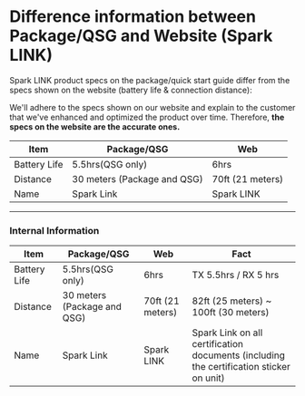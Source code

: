 # Difference information between Package/QSG and Website (Spark LINK)


Spark LINK product specs on the package/quick start guide differ from the specs shown on the website (battery life & connection distance):

We'll adhere to the specs shown on our website and explain to the customer that we've enhanced and optimized the product over time. Therefore, **the specs on the website are the accurate ones.**


| Item         | Package/QSG                 | Web              |
| ------------ | --------------------------- | ---------------- |
| Battery Life | 5.5hrs(QSG only)            | 6hrs             |
| Distance     | 30 meters (Package and QSG) | 70ft (21 meters) |
| Name         | Spark Link                  | Spark LINK       |


---
### **Internal Information**

| Item         | Package/QSG                 | Web              | Fact                                                                                    |
| ------------ | --------------------------- | ---------------- | --------------------------------------------------------------------------------------- |
| Battery Life | 5.5hrs(QSG only)            | 6hrs             | TX 5.5hrs / RX 5 hrs                                                                    |
| Distance     | 30 meters (Package and QSG) | 70ft (21 meters) | 82ft (25 meters) ~ 100ft (30 meters)                                                    |
| Name         | Spark Link                  | Spark LINK       | Spark Link on all certification documents (including the certification sticker on unit) |